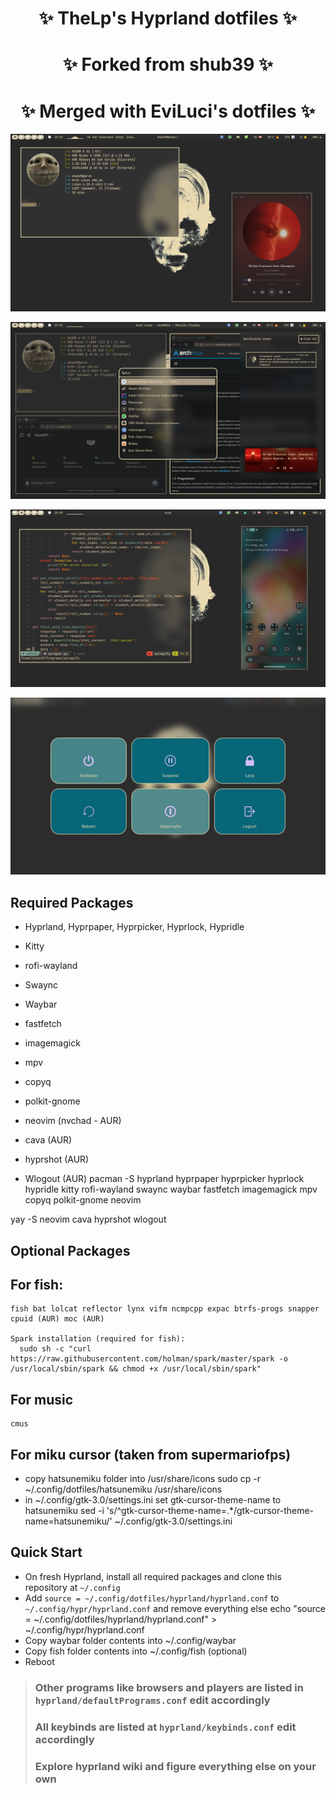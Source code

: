 <div align="center">
    <h1>✨ TheLp's Hyprland dotfiles ✨</h1>
    <h1>✨ Forked from shub39 ✨</h1>
    <h1>✨ Merged with EviLuci's dotfiles ✨</h1>
</div>

<div align="center"> 

</a>
</div>

![1](screenshots/1.png)

![2](screenshots/2.png)

![3](screenshots/3.png)

![4](screenshots/4.png)

## Required Packages

- Hyprland, Hyprpaper, Hyprpicker, Hyprlock, Hypridle
- Kitty
- rofi-wayland
- Swaync
- Waybar

- fastfetch
- imagemagick
- mpv
- copyq
- polkit-gnome 
- neovim (nvchad - AUR)
- cava (AUR)
- hyprshot (AUR)
- Wlogout (AUR)
pacman -S hyprland hyprpaper hyprpicker hyprlock hypridle kitty rofi-wayland swaync waybar fastfetch imagemagick mpv copyq polkit-gnome neovim

yay -S neovim cava hyprshot wlogout
## Optional Packages

  ## For fish:
    fish bat lolcat reflector lynx vifm ncmpcpp expac btrfs-progs snapper
    cpuid (AUR) moc (AUR)

    Spark installation (required for fish):
      sudo sh -c "curl https://raw.githubusercontent.com/holman/spark/master/spark -o /usr/local/sbin/spark && chmod +x /usr/local/sbin/spark"
  ## For music
    cmus

  ## For miku cursor (taken from supermariofps)
  - copy hatsunemiku folder into /usr/share/icons
      sudo cp -r ~/.config/dotfiles/hatsunemiku /usr/share/icons
  - in ~/.config/gtk-3.0/settings.ini set gtk-cursor-theme-name to hatsunemiku
      sed -i 's/^gtk-cursor-theme-name=.*/gtk-cursor-theme-name=hatsunemiku/' ~/.config/gtk-3.0/settings.ini
    
  

## Quick Start

- On fresh Hyprland, install all required packages and clone this repository at `~/.config`
- Add `source = ~/.config/dotfiles/hyprland/hyprland.conf` to `~/.config/hypr/hyprland.conf` and remove everything else
     echo "source = ~/.config/dotfiles/hyprland/hyprland.conf" > ~/.config/hypr/hyprland.conf
- Copy waybar folder contents into ~/.config/waybar
- Copy fish folder contents into ~/.config/fish (optional)
- Reboot



> ### Other programs like browsers and players are listed in `hyprland/defaultPrograms.conf` edit accordingly
> ### All keybinds are listed at `hyprland/keybinds.conf` edit accordingly
> ### Explore hyprland wiki and figure everything else on your own
